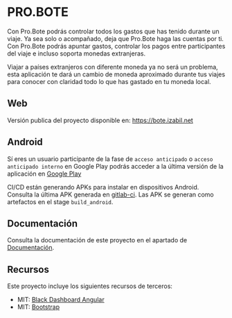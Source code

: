 # PRO.BOTE

Con Pro.Bote podrás controlar todos los gastos que has tenido durante un viaje. Ya sea solo o acompañado, deja que 
Pro.Bote haga las cuentas por ti. Con Pro.Bote podrás apuntar gastos, controlar los pagos entre participantes del 
viaje e incluso soporta monedas extranjeras.

Viajar a países extranjeros con diferente moneda ya no será un problema, esta aplicación te dará un cambio de moneda 
aproximado durante tus viajes para conocer con claridad todo lo que has gastado en tu moneda local.

## Web

Versión publica del proyecto disponible en: https://bote.izabil.net

## Android

Sí eres un usuario participante de la fase de `acceso anticipado` o `acceso anticipado interno` en Google Play podrás 
acceder a la última versión de la aplicación en
 [Google Play](https://play.google.com/store/apps/details?id=net.izabil.bote)

CI/CD están generando APKs para instalar en dispositivos Android. Consulta la última APK generada en 
[gitlab-ci](https://gitlab.com/pabil/bote-dw/pipelines). Las APK se generan como artefactos en el stage `build_android`.

## Documentación

Consulta la documentación de este proyecto en el apartado de [Documentación](documentacion/README.md).


## Recursos

Este proyecto incluye los siguientes recursos de terceros:
- MIT: [Black Dashboard Angular](https://demos.creative-tim.com/black-dashboard-angular/#/dashboard?ref=bda-readme) 
- MIT: [Bootstrap](https://getbootstrap.com/docs/4.0/about/license/)
